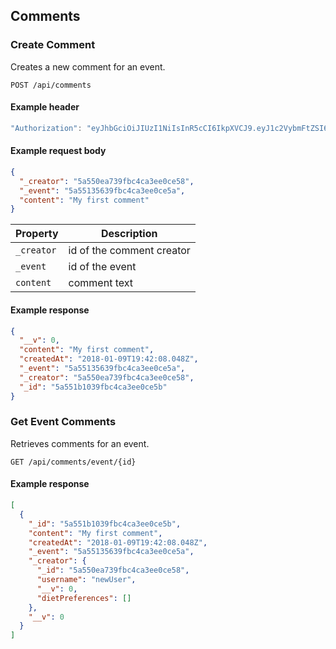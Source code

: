 ## Comments

### Create Comment

Creates a new comment for an event.

```endpoint
POST /api/comments
```

#### Example header

```javascript
"Authorization": "eyJhbGciOiJIUzI1NiIsInR5cCI6IkpXVCJ9.eyJ1c2VybmFtZSI6Im5ld1VzZXIiLCJfaWQiOiI1YTU1MGVhNzM5ZmJjNGNhM2VlMGNlNTgiLCJpYXQiOjE1MTU1MjQzOTksImV4cCI6MTUxNTUzMTU5OX0.aLrBPqUHEpaSXYnuM5Mq8OdhCB_H6h8ieumSy8SIfro"
```

#### Example request body

```json
{
  "_creator": "5a550ea739fbc4ca3ee0ce58",
  "_event": "5a55135639fbc4ca3ee0ce5a",
  "content": "My first comment"
}
```

Property | Description
---|---
`_creator` | id of the comment creator
`_event` | id of the event
`content` | comment text

#### Example response

```json
{
  "__v": 0,
  "content": "My first comment",
  "createdAt": "2018-01-09T19:42:08.048Z",
  "_event": "5a55135639fbc4ca3ee0ce5a",
  "_creator": "5a550ea739fbc4ca3ee0ce58",
  "_id": "5a551b1039fbc4ca3ee0ce5b"
}
```

### Get Event Comments

Retrieves comments for an event.

```endpoint
GET /api/comments/event/{id}
```

#### Example response

```json
[
  {
    "_id": "5a551b1039fbc4ca3ee0ce5b",
    "content": "My first comment",
    "createdAt": "2018-01-09T19:42:08.048Z",
    "_event": "5a55135639fbc4ca3ee0ce5a",
    "_creator": {
      "_id": "5a550ea739fbc4ca3ee0ce58",
      "username": "newUser",
      "__v": 0,
      "dietPreferences": []
    },
    "__v": 0
  }
]
```